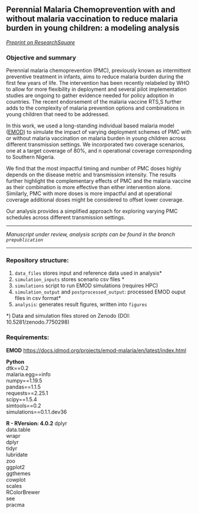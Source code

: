 ## Perennial Malaria Chemoprevention with and without malaria vaccination to reduce malaria burden in young children: a modeling analysis
_[Preprint on ResearchSquare](https://www.researchsquare.com/article/rs-2710667/v1)_

### Objective and summary
Perennial malaria chemoprevention (PMC), previously known as intermittent preventive treatment in infants, aims to reduce malaria burden during the first few years of life. The intervention has been recently relabeled by WHO to allow for more flexibility in deployment and several pilot implementation studies are ongoing to gather evidence needed for policy adoption in countries. 
The recent endorsement of the malaria vaccine RTS,S further adds to the complexity of malaria prevention options and combinations in young children that need to be addressed.

In this work, we used a long-standing individual based malaria model ([EMOD](https://docs.idmod.org/projects/emod-malaria/en/latest/index.html)) to simulate the impact of varying deployment schemes of PMC with or without malaria vaccination on malaria burden in young children across different transmission settings. 
We incorporated two coverage scenarios, one at a target coverage of 80%, and n operational coverage corresponding to Southern Nigeria.  

We find that the most impactful timing and number of PMC doses highly depends on the disease metric and transmission intensity. 
The results further highlight the complementary effects of PMC and the malaria vaccine as their combination is more effective than either intervention alone. 
Similarly, PMC with more doses is more impactful and at operational coverage additional doses might be considered to offset lower coverage.

Our analysis provides a simplified approach for exploring varying PMC schedules across different transmission settings. 

----------------------------------
_Manuscript under review, analysis scripts can be found in the branch `prepublication`_

----------------------------------

### Repository structure:  
1. `data_files` stores input and reference data used in analysis*
2. `simulation_inputs` stores scenario csv files *
3. `simulations` script to run EMOD simulations (requires HPC)
4. `simulation_output` and `postprocessed_output`: processed EMOD ouput files in csv format*
5. `analysis`: generates result figures, written into `figures`

*) Data and simulation files stored on Zenodo (DOI: 10.5281/zenodo.7750298)

### Requirements:

**EMOD**
https://docs.idmod.org/projects/emod-malaria/en/latest/index.html

**Python**   
dtk==0.2  
malaria.egg==info  
numpy==1.19.5  
pandas==1.1.5  
requests==2.25.1  
scipy==1.5.4  
simtools==0.2  
simulations==0.1.1.dev36  


**R - RVersion: 4.0.2**
dplyr  
data.table  
wrapr  
dplyr  
tidyr  
lubridate  
zoo  
ggplot2  
ggthemes  
cowplot  
scales  
RColorBrewer  
see  
pracma  
